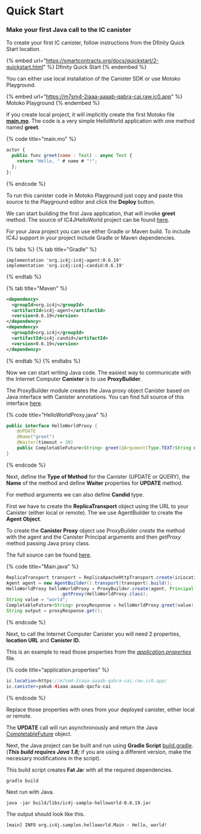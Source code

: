 # Quick Start

### Make your first Java call to the IC canister

To create your first IC canister, follow instructions from the Dfinity Quick Start location.

{% embed url="https://smartcontracts.org/docs/quickstart/2-quickstart.html" %}
Dfinity Quick Start
{% endembed %}

You can either use local installation of the Canister SDK or use Motoko Playground.

{% embed url="https://m7sm4-2iaaa-aaaab-qabra-cai.raw.ic0.app" %}
Motoko Playground
{% endembed %}

If you create local project, it will implicitly create the first Motoko file [**main.mo**](https://github.com/ic4j/samples/blob/master/IC4JHelloWorld/src/main.mo). The code is a very simple HelloWorld application with one method named **greet**_._

{% code title="main.mo" %}
```javascript
actor {
  public func greet(name : Text) : async Text {
    return "Hello, " # name # "!";
  };
};
```
{% endcode %}

To run this canister code in Motoko Playground just copy and paste this source to the Playground editor and click the **Deploy** button.

We can start building the first Java application, that will invoke **greet** method. The source of IC4JHelloWorld project can be found [here](https://github.com/ic4j/samples/tree/master/IC4JHelloWorld).

For your Java project you can use either Gradle or Maven build. To include IC4J support in your project include Gradle or Maven dependencies.&#x20;

{% tabs %}
{% tab title="Gradle" %}
```markup
implementation 'org.ic4j:ic4j-agent:0.6.19'
implementation 'org.ic4j:ic4j-candid:0.6.19'
```
{% endtab %}

{% tab title="Maven" %}
```xml
<dependency>
  <groupId>org.ic4j</groupId>
  <artifactId>ic4j-agent</artifactId>
  <version>0.6.19</version>
</dependency>
<dependency>
  <groupId>org.ic4j</groupId>
  <artifactId>ic4j-candid</artifactId>
  <version>0.6.19</version>
</dependency>
```
{% endtab %}
{% endtabs %}

Now we can start writing Java code. The easiest way to communicate with the Internet Computer **Canister** is to use **ProxyBuilder**.&#x20;

The ProxyBuilder module creates the Java proxy object Canister  based on Java interface with Canister annotations. You can find full source of this interface [here](https://github.com/ic4j/samples/blob/master/IC4JHelloWorld/src/main/java/org/ic4j/samples/helloworld/HelloWorldProxy.java).

{% code title="HelloWorldProxy.java" %}
```java
public interface HelloWorldProxy {	
	@UPDATE
	@Name("greet")
	@Waiter(timeout = 30)
	public CompletableFuture<String> greet(@Argument(Type.TEXT)String name);
}
```
{% endcode %}

Next, define the **Type of Method** for the Canister (UPDATE or QUERY), the **Name** of the method and define **Waiter** properties for **UPDATE** method.&#x20;

For method arguments we can also define **Candid** type.

First we have to create the **ReplicaTransport** object using the URL to your Canister (either local or remote). The we use AgentBuilder to create the **Agent Object**.&#x20;

To create the **Canister Proxy** object use ProxyBuilder _create_ the method with the agent and the Canister Principal arguments and then _getProxy_ method passing Java proxy class.

The full source can be found [here](https://github.com/ic4j/samples/blob/master/IC4JHelloWorld/src/main/java/org/ic4j/samples/helloworld/Main.java).

{% code title="Main.java" %}
```java
ReplicaTransport transport = ReplicaApacheHttpTransport.create(icLocation);
Agent agent = new AgentBuilder().transport(transport).build();			
HelloWorldProxy helloWorldProxy = ProxyBuilder.create(agent, Principal.fromString(icCanister))
					.getProxy(HelloWorldProxy.class);
String value = "world";		
CompletableFuture<String> proxyResponse = helloWorldProxy.greet(value);			
String output = proxyResponse.get();
```
{% endcode %}

Next, to call the Internet Computer Canister you will need 2 properties, **location URL** and **Canister ID.**&#x20;

This is an example to read those properties from the [_application.properties_](https://github.com/ic4j/samples/blob/master/IC4JHelloWorld/src/main/resources/application.properties) file.

{% code title="application.properties" %}
```java
ic.location=https://m7sm4-2iaaa-aaaab-qabra-cai.raw.ic0.app/
ic.canister=yaku6-4iaaa-aaaab-qacfa-cai
```
{% endcode %}

Replace those properties with ones from your deployed canister, either local or remote.

The **UPDATE** call will run asynchronously and return the Java [CompletableFuture](https://docs.oracle.com/javase/8/docs/api/java/util/concurrent/CompletableFuture.html) object.

Next, the Java project can be built and run using **Gradle Script** [build.gradle](https://github.com/ic4j/samples/blob/master/IC4JHelloWorld/build.gradle). (_**This build requires Java 1.8;**_ if you are using a different version, make the necessary modifications in the script).&#x20;

This build script creates **Fat Ja**r with all the required dependencies.

```
gradle build
```

Next run with Java.

```
java -jar build/libs/ic4j-sample-helloworld-0.6.19.jar
```

The output should look like this.

```
[main] INFO org.ic4j.samples.helloworld.Main - Hello, world!
```
